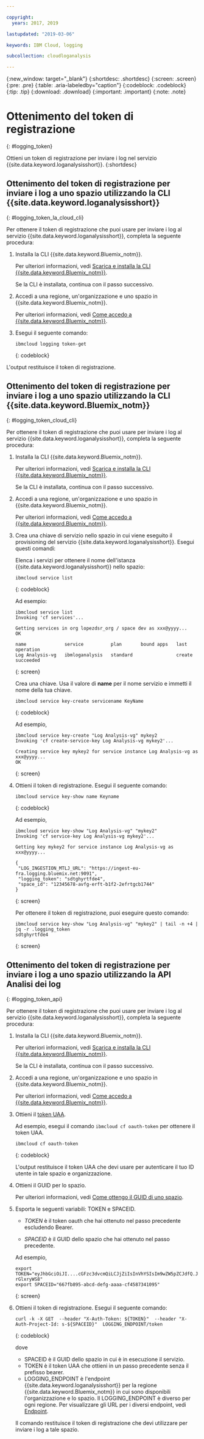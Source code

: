 ```yaml
---

copyright:
  years: 2017, 2019

lastupdated: "2019-03-06"

keywords: IBM Cloud, logging

subcollection: cloudloganalysis

---
```


{:new_window: target="_blank"}
{:shortdesc: .shortdesc}
{:screen: .screen}
{:pre: .pre}
{:table: .aria-labeledby="caption"}
{:codeblock: .codeblock}
{:tip: .tip}
{:download: .download}
{:important: .important}
{:note: .note}


# Ottenimento del token di registrazione
{: #logging_token}

Ottieni un token di registrazione per inviare i log nel servizio {{site.data.keyword.loganalysisshort}}. 
{:shortdesc}


## Ottenimento del token di registrazione per inviare i log a uno spazio utilizzando la CLI {{site.data.keyword.loganalysisshort}} 
{: #logging_token_la_cloud_cli}

Per ottenere il token di registrazione che puoi usare per inviare i log al servizio {{site.data.keyword.loganalysisshort}}, completa la seguente procedura:

1. Installa la CLI {{site.data.keyword.Bluemix_notm}}.

   Per ulteriori informazioni, vedi [Scarica e installa la CLI {{site.data.keyword.Bluemix_notm}}](/docs/cli/index.html#overview).
   
   Se la CLI è installata, continua con il passo successivo.
    
2. Accedi a una regione, un'organizzazione e uno spazio in {{site.data.keyword.Bluemix_notm}}. 

    Per ulteriori informazioni, vedi [Come accedo a {{site.data.keyword.Bluemix_notm}}](/docs/services/CloudLogAnalysis/qa/cli_qa.html#login).
	
3. Esegui il seguente comando:

    ```
	ibmcloud logging token-get
	```
	{: codeblock}

L'output restituisce il token di registrazione.


## Ottenimento del token di registrazione per inviare i log a uno spazio utilizzando la CLI {{site.data.keyword.Bluemix_notm}} 
{: #logging_token_cloud_cli}

Per ottenere il token di registrazione che puoi usare per inviare i log al servizio {{site.data.keyword.loganalysisshort}}, completa la seguente procedura:

1. Installa la CLI {{site.data.keyword.Bluemix_notm}}.

   Per ulteriori informazioni, vedi [Scarica e installa la CLI {{site.data.keyword.Bluemix_notm}}](/docs/cli/index.html#overview).
   
   Se la CLI è installata, continua con il passo successivo.
    
2. Accedi a una regione, un'organizzazione e uno spazio in {{site.data.keyword.Bluemix_notm}}. 

    Per ulteriori informazioni, vedi [Come accedo a {{site.data.keyword.Bluemix_notm}}](/docs/services/CloudLogAnalysis/qa/cli_qa.html#login).
	
3. Crea una chiave di servizio nello spazio in cui viene eseguito il provisioning del servizio {{site.data.keyword.loganalysisshort}}. Esegui questi comandi:

    Elenca i servizi per ottenere il nome dell'istanza {{site.data.keyword.loganalysisshort}} nello spazio:
	
    ```
	ibmcloud service list
	```
	{: codeblock}
	
	Ad esempio:
	
	```
	ibmcloud service list
    Invoking 'cf services'...

    Getting services in org lopezdsr_org / space dev as xxx@yyyy...
    OK

    name              service          plan       bound apps   last operation
    Log Analysis-vg   ibmloganalysis   standard                create succeeded
    ```
	{: screen}
	
	Crea una chiave. Usa il valore di **name** per il nome servizio e immetti il nome della tua chiave.
	
	```
	ibmcloud service key-create servicename KeyName 
	```
	{: codeblock}
	
	Ad esempio,
	
	```
	ibmcloud service key-create "Log Analysis-vg" mykey2
    Invoking 'cf create-service-key Log Analysis-vg mykey2'...

    Creating service key mykey2 for service instance Log Analysis-vg as xxx@yyyy...
    OK
    ```
	{: screen}
	
4. Ottieni il token di registrazione. Esegui il seguente comando:
	
	```
	ibmcloud service key-show name Keyname
	```
	{: codeblock}
	
	Ad esempio, 
	
	```
	ibmcloud service key-show "Log Analysis-vg" "mykey2" 
    Invoking 'cf service-key Log Analysis-vg mykey2'...

    Getting key mykey2 for service instance Log Analysis-vg as xxx@yyyy...

    {
     "LOG_INGESTION_MTLJ_URL": "https://ingest-eu-fra.logging.bluemix.net:9091",
     "logging_token": "sdtghyrtfde4",
     "space_id": "12345678-avfg-erft-b1f2-2efrtgcb1744"
    }
    ```
	{: screen}
	
	Per ottenere il token di registrazione, puoi eseguire questo comando:
	
	```
	ibmcloud service key-show "Log Analysis-vg" "mykey2" | tail -n +4 | jq -r .logging_token
    sdtghyrtfde4
	```
	{: screen}


	
## Ottenimento del token di registrazione per inviare i log a uno spazio utilizzando la API Analisi dei log
{: #logging_token_api}


Per ottenere il token di registrazione che puoi usare per inviare i log al servizio {{site.data.keyword.loganalysisshort}}, completa la seguente procedura:

1. Installa la CLI {{site.data.keyword.Bluemix_notm}}.

   Per ulteriori informazioni, vedi [Scarica e installa la CLI {{site.data.keyword.Bluemix_notm}}](/docs/cli/index.html#overview).
   
   Se la CLI è installata, continua con il passo successivo.
    
2. Accedi a una regione, un'organizzazione e uno spazio in {{site.data.keyword.Bluemix_notm}}. 

    Per ulteriori informazioni, vedi [Come accedo a {{site.data.keyword.Bluemix_notm}}](/docs/services/CloudLogAnalysis/qa/cli_qa.html#login).
	
3. Ottieni il [token UAA](/docs/services/CloudLogAnalysis/security/auth_uaa.html#uaa_cli).

    Ad esempio, esegui il comando `ibmcloud cf oauth-token` per ottenere il token UAA.

    ```
	ibmcloud cf oauth-token
	```
	{: codeblock}
	
	L'output restituisce il token UAA che devi usare per autenticare il tuo ID utente in tale spazio e organizzazione.

4. Ottieni il GUID per lo spazio.

   Per ulteriori informazioni, vedi [Come ottengo il GUID di uno spazio](/docs/services/CloudLogAnalysis/qa/cli_qa.html#space_guid2).  
	
5. Esporta le seguenti variabili: TOKEN e SPACEID.

    * *TOKEN* è il token oauth che hai ottenuto nel passo precedente escludendo Bearer.
	
	* *SPACEID* è il GUID dello spazio che hai ottenuto nel passo precedente. 
		
	Ad esempio,
	
	```
	export TOKEN="eyJhbGciOiJI....cGFzc3dvcmQiLCJjZiIsInVhYSIsIm9wZW5pZCJdfQ.JaoaVudG4jqjeXz6q3JQL_SJJfoIFvY8m-rGlxryWS8"
	export SPACEID="667fb895-abcd-defg-aaaa-cf4587341095"
	```
	{: screen}
	
6. Ottieni il token di registrazione. Esegui il seguente comando:
 
    ```
	curl -k -X GET  --header "X-Auth-Token: ${TOKEN}"  --header "X-Auth-Project-Id: s-${SPACEID}"  LOGGING_ENDPOINT/token
    ```
    {: codeblock}	
	
	dove
	* SPACEID è il GUID dello spazio in cui è in esecuzione il servizio.
	* TOKEN è il token UAA che ottieni in un passo precedente senza il prefisso bearer.
	* LOGGING_ENDPOINT è l'endpoint {{site.data.keyword.loganalysisshort}} per la regione {{site.data.keyword.Bluemix_notm}} in cui sono disponibili l'organizzazione e lo spazio. Il LOGGING_ENDPOINT è diverso per ogni regione. Per visualizzare gli URL per i diversi endpoint, vedi [Endpoint](/docs/services/CloudLogAnalysis/manage_logs.html#endpoints).
	
    Il comando restituisce il token di registrazione che devi utilizzare per inviare i log a tale spazio.
	

